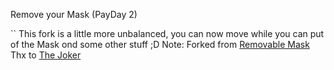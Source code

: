 Remove your Mask (PayDay 2)

`` This fork is a little more unbalanced, you can now move while you can put of the Mask ond some other stuff ;D
Note: Forked from [Removable Mask](https://modworkshop.net/mod/22800)
Thx to [The Joker](https://modworkshop.net/user/41928)
